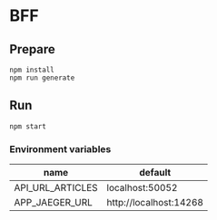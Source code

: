 # BFF

## Prepare

```
npm install
npm run generate
```

## Run

```
npm start
```

### Environment variables

| name | default |
|---|---|
| API_URL_ARTICLES | localhost:50052 |
| APP_JAEGER_URL | http://localhost:14268 |
